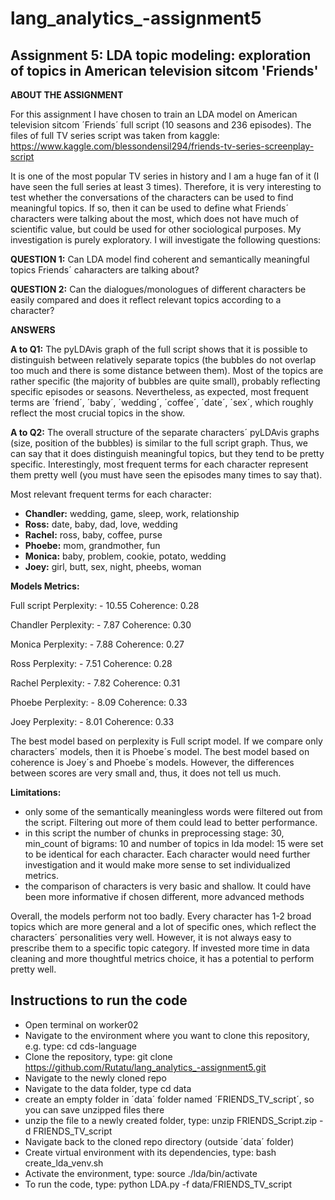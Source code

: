 # lang_analytics_-assignment5


## Assignment 5: LDA topic modeling: exploration of topics in American television sitcom 'Friends'


__ABOUT THE ASSIGNMENT__

For this assignment I have chosen to train an LDA model on American television sitcom ´Friends´ full script (10 seasons and 236 episodes). The files of full TV series script was taken from kaggle: https://www.kaggle.com/blessondensil294/friends-tv-series-screenplay-script


It is one of the  most popular TV series in history and I am a huge fan of it (I have seen the full series at least 3 times). Therefore, it is very interesting to test whether the conversations of the characters can be used to find meaningful topics. If so, then it can be used to define what Friends´ characters were talking about the most, which does not have much of scientific value, but could be used for other sociological purposes. My investigation is purely exploratory. I will investigate the following questions:

__QUESTION 1:__ Can LDA model find coherent and semantically meaningful topics Friends´ caharacters are talking about?

__QUESTION 2:__ Can the dialogues/monologues of different characters be easily compared and does it reflect relevant topics according to a character? 



__ANSWERS__

__A to Q1:__ The pyLDAvis graph of the full script shows that it is possible to distinguish between relatively separate topics (the bubbles do not overlap too much and there is some distance between them). Most of the topics are rather specific (the majority of bubbles are quite small), probably reflecting  specific episodes or seasons. Nevertheless, as expected, most frequent terms are ´friend´, ´baby´, ´wedding´, ´coffee´, ´date´, ´sex´, which roughly reflect the most crucial topics in the show.



__A to Q2:__ The overall structure of the separate characters´  pyLDAvis graphs (size, position of the bubbles) is similar to the full script graph. Thus, we can say that it does distinguish meaningful topics, but they tend to be pretty specific. Interestingly, most frequent terms for each character represent them pretty well (you must have seen the episodes many times to say that).

Most relevant frequent terms for each character:
- __Chandler:__ wedding, game, sleep, work, relationship
- __Ross:__ date, baby, dad, love, wedding
- __Rachel:__ ross, baby, coffee, purse
- __Phoebe:__ mom, grandmother, fun
- __Monica:__ baby, problem, cookie, potato, wedding
- __Joey:__ girl, butt, sex, night, pheebs, woman


__Models Metrics:__

Full script
Perplexity: - 10.55
Coherence: 0.28

Chandler
Perplexity: - 7.87
Coherence: 0.30

Monica
Perplexity: - 7.88
Coherence: 0.27

Ross
Perplexity: - 7.51
Coherence: 0.28

Rachel
Perplexity: - 7.82
Coherence: 0.31

Phoebe
Perplexity: - 8.09
Coherence: 0.33

Joey
Perplexity: - 8.01
Coherence: 0.33

The best model based on perplexity is Full script model. If we compare only characters´ models, then it is Phoebe´s model.
The best model based on coherence is Joey´s and Phoebe´s models.
However, the differences between scores are very small and, thus, it does not tell us much.

__Limitations:__
- only some of the semantically meaningless words were filtered out from the script. Filtering out more of them could lead to better performance.
- in this script the number of chunks in preprocessing stage: 30, min_count of bigrams: 10 and number of topics in lda model: 15 were set to be identical for each character. Each character would need further investigation and it would make more sense to set individualized metrics.
- the comparison of characters is very basic and shallow. It could have been more informative if chosen different, more advanced methods


Overall, the models perform not too badly. Every character has 1-2 broad topics which are more general and a lot of specific ones, which reflect the characters´ personalities very well. However, it is not always easy to prescribe them to a specific topic category. If invested more time in data cleaning and more thoughtful metrics choice, it has a potential to perform pretty well.


## Instructions to run the code


- Open terminal on worker02
- Navigate to the environment where you want to clone this repository, e.g. type: cd cds-language
- Clone the repository, type: git clone https://github.com/Rutatu/lang_analytics_-assignment5.git
- Navigate to the newly cloned repo
- Navigate to the data folder, type cd data
- create an empty folder in ´data´ folder named ´FRIENDS_TV_script´, so you can save unzipped files there
- unzip the file to a newly created folder, type: unzip FRIENDS_Script.zip -d FRIENDS_TV_script
- Navigate back to the cloned repo directory (outside ´data´ folder)
- Create virtual environment with its dependencies, type: bash create_lda_venv.sh
- Activate the environment, type: source ./lda/bin/activate
- To run the code, type: python LDA.py -f data/FRIENDS_TV_script
